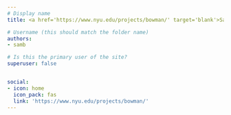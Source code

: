 ```yaml
---
# Display name
title: <a href='https://www.nyu.edu/projects/bowman/' target='blank'>Sam Bowman</a>

# Username (this should match the folder name)
authors:
- samb

# Is this the primary user of the site?
superuser: false


social:
- icon: home
  icon_pack: fas
  link: 'https://www.nyu.edu/projects/bowman/'
---
```

